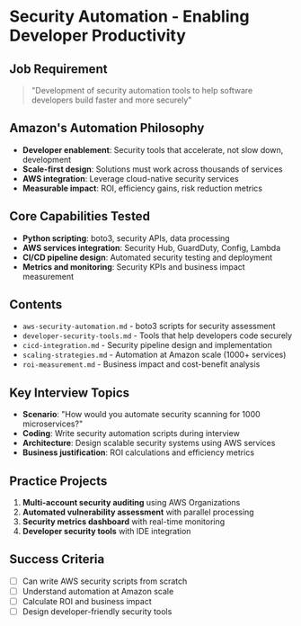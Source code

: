 # Security Automation - Enabling Developer Productivity

## Job Requirement
> "Development of security automation tools to help software developers build faster and more securely"

## Amazon's Automation Philosophy
- **Developer enablement**: Security tools that accelerate, not slow down, development
- **Scale-first design**: Solutions must work across thousands of services
- **AWS integration**: Leverage cloud-native security services
- **Measurable impact**: ROI, efficiency gains, risk reduction metrics

## Core Capabilities Tested
- **Python scripting**: boto3, security APIs, data processing
- **AWS services integration**: Security Hub, GuardDuty, Config, Lambda
- **CI/CD pipeline design**: Automated security testing and deployment
- **Metrics and monitoring**: Security KPIs and business impact measurement

## Contents
- `aws-security-automation.md` - boto3 scripts for security assessment
- `developer-security-tools.md` - Tools that help developers code securely
- `cicd-integration.md` - Security pipeline design and implementation
- `scaling-strategies.md` - Automation at Amazon scale (1000+ services)
- `roi-measurement.md` - Business impact and cost-benefit analysis

## Key Interview Topics
- **Scenario**: "How would you automate security scanning for 1000 microservices?"
- **Coding**: Write security automation scripts during interview
- **Architecture**: Design scalable security systems using AWS services
- **Business justification**: ROI calculations and efficiency metrics

## Practice Projects
1. **Multi-account security auditing** using AWS Organizations
2. **Automated vulnerability assessment** with parallel processing
3. **Security metrics dashboard** with real-time monitoring
4. **Developer security tools** with IDE integration

## Success Criteria
- [ ] Can write AWS security scripts from scratch
- [ ] Understand automation at Amazon scale
- [ ] Calculate ROI and business impact
- [ ] Design developer-friendly security tools